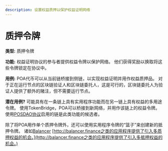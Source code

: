 ```yaml
---
description: 设置权益质押以保护权益证明网络
---
```


# 质押令牌

**类型:** 质押令牌

**功能:**  权益证明协议的参与者提供权益令牌以保护网络。 他们获得奖励以换取将这些令牌锁定在协议中。

**用例:** POA代币可以从当前链桥接到侧链，以实现权益证明并用作权益质押品。 对于正在运行节点的区块链验证人和区块链委托人，这是可行的，区块链委托人为验证人提供了额外的赌注，但不需要运行节点。

**潜在用例?** 可能具有在一条链上具有实用程序功能而在另一链上具有权益的多用途令牌。 使用TokenBridge，POA可以桥接到新网络，并用作该链上的权益令牌。 使用[POSDAO协议](https://www.xdaichain.com/for-validators/posdao-whitepaper)启用的链是此类功能的候选者。

除了将POA用作单个质押令牌外，还可以使用实用程序令牌的“篮子”来创建新的抵押令牌。 诸如[Balancer](http://balancer.finance/) [http://balancer.finance之类的应用程序提供了引入多质押权益的机会。](http://balancer.finance之类的应用程序提供了引入多抵押权益的机会。)

